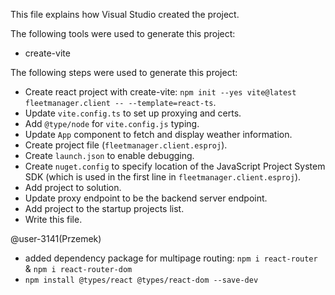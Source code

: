 This file explains how Visual Studio created the project.

The following tools were used to generate this project:
- create-vite

The following steps were used to generate this project:
- Create react project with create-vite: `npm init --yes vite@latest fleetmanager.client -- --template=react-ts`.
- Update `vite.config.ts` to set up proxying and certs.
- Add `@type/node` for `vite.config.js` typing.
- Update `App` component to fetch and display weather information.
- Create project file (`fleetmanager.client.esproj`).
- Create `launch.json` to enable debugging.
- Create `nuget.config` to specify location of the JavaScript Project System SDK (which is used in the first line in `fleetmanager.client.esproj`).
- Add project to solution.
- Update proxy endpoint to be the backend server endpoint.
- Add project to the startup projects list.
- Write this file.

@user-3141(Przemek)
- added dependency package for multipage routing: `npm i react-router` & `npm i react-router-dom`
- `npm install @types/react @types/react-dom --save-dev`